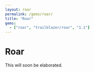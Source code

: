 ```yaml
---
layout: roar
permalink: /gems/roar/
title: "Roar"
gems:
  - ["roar", "trailblazer/roar", "1.1"]
---
```


# Roar

This will soon be elaborated.
